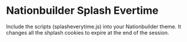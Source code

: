 # Nationbuilder Splash Evertime
Include the scripts (splasheverytime.js) into your Nationbuilder theme. It changes all the shplash cookies to expire at the end of the session.

